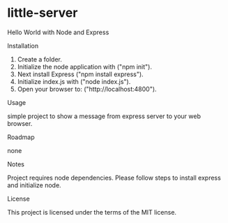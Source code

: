 # little-server
Hello World with Node and Express


Installation

1.  Create a folder.  
2.  Initialize the node application with ("npm init").  
3.  Next install Express ("npm install express").
4.  Initialize index.js with ("node index.js").
5.  Open your browser to: ("http://localhost:4800").

Usage

simple project to show a message from express server to your web browser.  

Roadmap

none

Notes

Project requires node dependencies.  Please follow steps to install express and initialize node.

License

This project is licensed under the terms of the MIT license.
